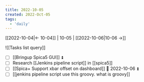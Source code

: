 ```yaml
---
title: 2022-10-05
created: 2022-Oct-05
tags:
  - 'daily'
---
```


[[2022-10-04|<- 10-04]] | 10-05 | [[2022-10-06|10-06 ->]]

![[Tasks list query]]

- [ ] [[Bringup Spica5 GUI]] ⏫
- [ ] Research [[Jenkins pipeline script]] in [[spica5]]
- [ ] [[Spica+ Support xbar offset on dashboard]] 📅 2022-10-06 ⏫ 
- [ ] [[jenkins pipeline script use this groovy. what is groovy]]